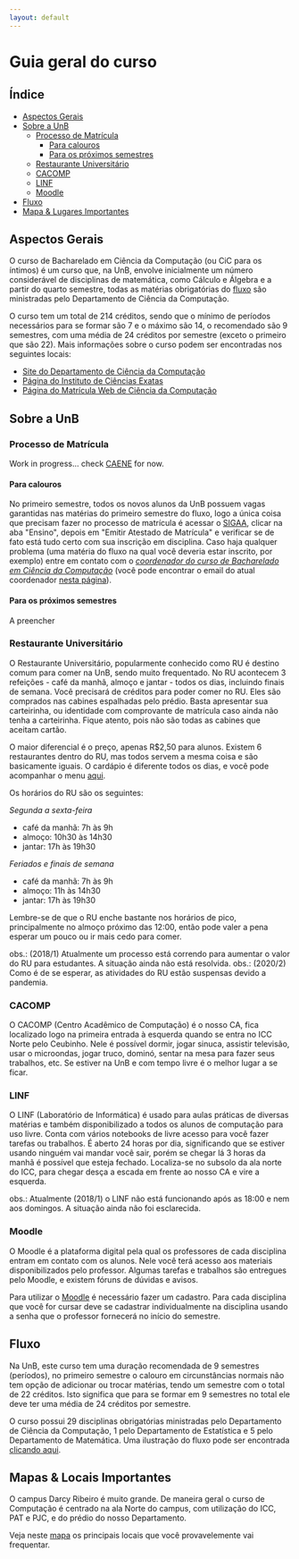```yaml
---
layout: default
---
```


# Guia geral do curso

## Índice
- [Aspectos Gerais](#aspectos-gerais)
- [Sobre a UnB](#sobre-a-unb)
  - [Processo de Matrícula](#processo-de-matrícula)
    - [Para calouros](#para-calouros)
    - [Para os próximos semestres](#para-os-próximos-semestres)
  - [Restaurante Universitário](#ru)
  - [CACOMP](#cacomp)
  - [LINF](#linf)
  - [Moodle](#moodle)
- [Fluxo](#fluxo)
- [Mapa & Lugares Importantes](#mapas)

## [](#aspectos-gerais)Aspectos Gerais

O curso de Bacharelado em Ciência da Computação (ou CiC para os íntimos) é um curso que, na UnB, envolve inicialmente um número considerável de disciplinas de matemática, como Cálculo e Álgebra e a partir do quarto semestre, todas as matérias obrigatórias do [fluxo](#fluxo) são ministradas pelo Departamento de Ciência da Computação.

O curso tem um total de 214 créditos, sendo que o mínimo de períodos necessários para se formar são 7 e o máximo são 14, o recomendado são 9 semestres, com uma média de 24 créditos por semestre (exceto o primeiro que são 22). Mais informações sobre o curso podem ser encontradas nos seguintes locais:
 * [Site do Departamento de Ciência da Computação](http://www.cic.unb.br/)
 * [Página do Instituto de Ciências Exatas](http://www.exatas.unb.br/cic/ciencia-da-computacao/)
 * [Página do Matrícula Web de Ciência da Computação](https://matriculaweb.unb.br/graduacao/curso_dados.aspx?cod=370)

## [](#sobre-a-unb)Sobre a UnB

### Processo de Matrícula

Work in progress... check [CAENE](https://www.facebook.com/pg/unb.caene/photos/?tab=album&album_id=1392229010861046) for now.

#### Para calouros

No primeiro semestre, todos os novos alunos da UnB possuem vagas garantidas nas matérias do primeiro semestre do fluxo, logo a única coisa que precisam fazer no processo de matrícula é acessar o [SIGAA](https://sig.unb.br/sigaa/portais/discente/discente.jsf#), clicar na aba "Ensino", depois em "Emitir Atestado de Matrícula" e verificar se de fato está tudo certo com sua inscrição em disciplina. Caso haja qualquer problema (uma matéria do fluxo na qual você deveria estar inscrito, por exemplo) entre em contato com o [_coordenador do curso de Bacharelado em Ciência da Computação_](https://cic.unb.br/o-cic/comissoes/) (você pode encontrar o email do atual coordenador [nesta página](https://cic.unb.br/professores/)).

#### Para os próximos semestres

A preencher

### Restaurante Universitário

O Restaurante Universitário, popularmente conhecido como RU é destino comum para comer na UnB, sendo muito frequentado. No RU acontecem 3 refeições - café da manhã, almoço e jantar - todos os dias, incluindo finais de semana. Você precisará de créditos para poder comer no RU. Eles são comprados nas cabines espalhadas pelo prédio. Basta apresentar sua carteirinha, ou identidade com comprovante de matrícula caso ainda não tenha a carteirinha. Fique atento, pois não são todas as cabines que aceitam cartão.

O maior diferencial é o preço, apenas R$2,50 para alunos. Existem 6 restaurantes dentro do RU, mas todos servem a mesma coisa e são basicamente iguais. O cardápio é diferente todos os dias, e você pode acompanhar o menu 
[aqui](https://ru.unb.br/index.php/cardapio-refeitorio).

Os horários do RU são os seguintes:

_Segunda a sexta-feira_
 - café da manhã: 7h às 9h
 - almoço: 10h30 às 14h30
 - jantar: 17h às 19h30
 
_Feriados e finais de semana_
 - café da manhã: 7h às 9h
 - almoço: 11h às 14h30
 - jantar: 17h às 19h30

Lembre-se de que o RU enche bastante nos horários de pico, principalmente no almoço próximo das 12:00, então pode valer a pena esperar um pouco ou ir mais cedo para comer.

obs.: (2018/1) Atualmente um processo está correndo para aumentar o valor do RU para estudantes. A situação ainda não está resolvida.
obs.: (2020/2) Como é de se esperar, as atividades do RU estão suspensas devido a pandemia.

### CACOMP

O CACOMP (Centro Acadêmico de Computação) é o nosso CA, fica localizado logo na primeira entrada à esquerda quando se entra no ICC Norte pelo Ceubinho. Nele é possível dormir, jogar sinuca, assistir televisão, usar o microondas, jogar truco, dominó, sentar na mesa para fazer seus trabalhos, etc. Se estiver na UnB e com tempo livre é o melhor lugar a se ficar.

### LINF

O LINF (Laboratório de Informática) é usado para aulas práticas de diversas matérias e também disponibilizado a todos os alunos de computação para uso livre. Conta com vários notebooks de livre acesso para você fazer tarefas ou trabalhos. É aberto 24 horas por dia, significando que se estiver usando ninguém vai mandar você sair, porém se chegar lá 3 horas da manhã é possível que esteja fechado. Localiza-se no subsolo da ala norte do ICC, para chegar desça a escada em frente ao nosso CA e vire a esquerda. 

obs.: Atualmente (2018/1) o LINF não está funcionando após as 18:00 e nem aos domingos. A situação ainda não foi esclarecida.

### Moodle

O Moodle é a plataforma digital pela qual os professores de cada disciplina entram em contato com os alunos. Nele você terá acesso aos materiais disponibilizados pelo professor. Algumas tarefas e trabalhos são entregues pelo Moodle, e existem fóruns de dúvidas e avisos.

Para utilizar o [Moodle](https://aprender.unb.br/) é necessário fazer um cadastro. Para cada disciplina que você for cursar deve se cadastrar individualmente na disciplina usando a senha que o professor fornecerá no início do semestre.

## [](#fluxo)Fluxo

Na UnB, este curso tem uma duração recomendada de 9 semestres (períodos), no primeiro semestre o calouro em circunstâncias normais não tem opção de adicionar ou trocar matérias, tendo um semestre com o total de 22 créditos. Isto significa que para se formar em 9 semestres no total ele deve ter uma média de 24 créditos por semestre.

O curso possui 29 disciplinas obrigatórias ministradas pelo Departamento de Ciência da Computação, 1 pelo Departamento de Estatística e 5 pelo Departamento de Matemática. Uma ilustração do fluxo pode ser encontrada [clicando aqui](/assets/img/fluxo.jpg).

## [](#mapas)Mapas & Locais Importantes

O campus Darcy Ribeiro é muito grande. De maneira geral o curso de Computação é centrado na ala Norte do campus, com utilização do ICC, PAT e PJC, e do prédio do nosso Departamento.

Veja neste [mapa](https://drive.google.com/open?id=1TViwATd99jzcO0IO7H5jAYMPRCvinVDs&usp=sharing) os principais locais que você provavelemente vai frequentar. 
